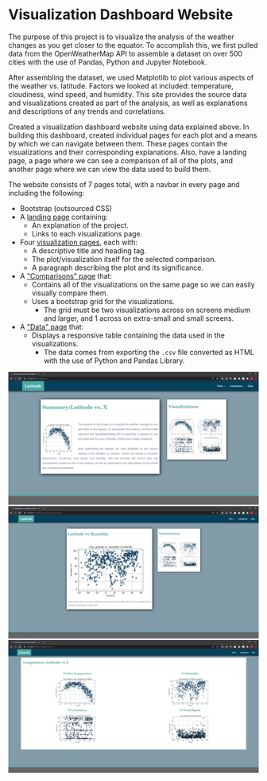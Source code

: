 # Visualization Dashboard Website
The purpose of this project is to visualize the analysis of the weather changes as you get closer to the equator. To accomplish this, we first pulled data from the OpenWeatherMap API to assemble a dataset on over 500 cities with the use of Pandas, Python and Jupyter Notebook.

After assembling the dataset, we used Matplotlib to plot various aspects of the weather vs. latitude. Factors we looked at included: temperature, cloudiness, wind speed, and humidity. This site provides the source data and visualizations created as part of the analysis, as well as explanations and descriptions of any trends and correlations.

Created a visualization dashboard website using data explained above.  In building this dashboard, created individual pages for each plot and a means by which we can navigate between them. These pages contain the visualizations and their corresponding explanations. Also, have a landing page, a page where we can see a comparison of all of the plots, and another page where we can view the data used to build them.

The website consists of 7 pages total, with a navbar in every page and including the following:
* Bootstrap (outsourced CSS)
* A [landing page](#landing-page) containing:
  * An explanation of the project.
  * Links to each visualizations page.
* Four [visualization pages](#visualization-pages), each with:
  * A descriptive title and heading tag.
  * The plot/visualization itself for the selected comparison.
  * A paragraph describing the plot and its significance.
* A ["Comparisons" page](#comparisons-page) that:
  * Contains all of the visualizations on the same page so we can easily visually compare them.
  * Uses a bootstrap grid for the visualizations.
    * The grid must be two visualizations across on screens medium and larger, and 1 across on extra-small and small screens.
* A ["Data" page](#data-page) that:
  * Displays a responsive table containing the data used in the visualizations.
    * The data comes from exporting the `.csv` file converted as HTML with the use of Python and Pandas Library.

<img src='assets/images/web_1.png'>
<img src='assets/images/web_2.png'>
<img src='assets/images/web_3.png'>